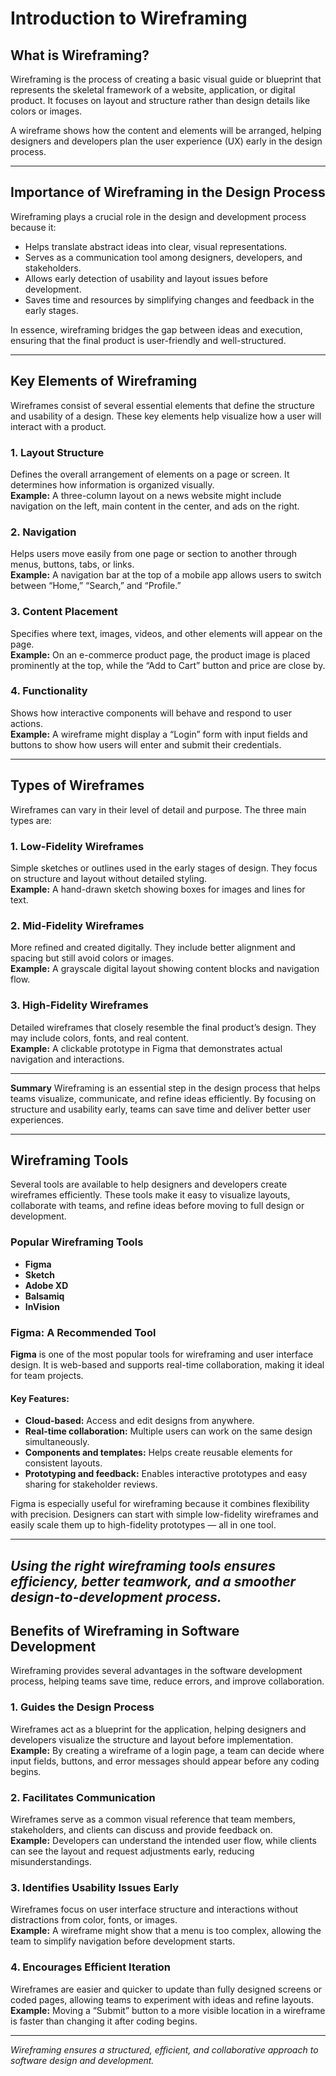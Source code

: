 # Introduction to Wireframing

## What is Wireframing?
Wireframing is the process of creating a basic visual guide or blueprint that represents the skeletal framework of a website, application, or digital product. It focuses on layout and structure rather than design details like colors or images. 

A wireframe shows how the content and elements will be arranged, helping designers and developers plan the user experience (UX) early in the design process.

---

## Importance of Wireframing in the Design Process
Wireframing plays a crucial role in the design and development process because it:

- Helps translate abstract ideas into clear, visual representations.  
- Serves as a communication tool among designers, developers, and stakeholders.  
- Allows early detection of usability and layout issues before development.  
- Saves time and resources by simplifying changes and feedback in the early stages.  

In essence, wireframing bridges the gap between ideas and execution, ensuring that the final product is user-friendly and well-structured.

---

## Key Elements of Wireframing

Wireframes consist of several essential elements that define the structure and usability of a design. These key elements help visualize how a user will interact with a product.

### 1. Layout Structure
Defines the overall arrangement of elements on a page or screen. It determines how information is organized visually.  
**Example:** A three-column layout on a news website might include navigation on the left, main content in the center, and ads on the right.

### 2. Navigation
Helps users move easily from one page or section to another through menus, buttons, tabs, or links.  
**Example:** A navigation bar at the top of a mobile app allows users to switch between “Home,” “Search,” and “Profile.”

### 3. Content Placement
Specifies where text, images, videos, and other elements will appear on the page.  
**Example:** On an e-commerce product page, the product image is placed prominently at the top, while the “Add to Cart” button and price are close by.

### 4. Functionality
Shows how interactive components will behave and respond to user actions.  
**Example:** A wireframe might display a “Login” form with input fields and buttons to show how users will enter and submit their credentials.

---

## Types of Wireframes

Wireframes can vary in their level of detail and purpose. The three main types are:

### 1. Low-Fidelity Wireframes
Simple sketches or outlines used in the early stages of design. They focus on structure and layout without detailed styling.  
**Example:** A hand-drawn sketch showing boxes for images and lines for text.

### 2. Mid-Fidelity Wireframes
More refined and created digitally. They include better alignment and spacing but still avoid colors or images.  
**Example:** A grayscale digital layout showing content blocks and navigation flow.

### 3. High-Fidelity Wireframes
Detailed wireframes that closely resemble the final product’s design. They may include colors, fonts, and real content.  
**Example:** A clickable prototype in Figma that demonstrates actual navigation and interactions.

---

**Summary**
Wireframing is an essential step in the design process that helps teams visualize, communicate, and refine ideas efficiently. By focusing on structure and usability early, teams can save time and deliver better user experiences.

---

## Wireframing Tools

Several tools are available to help designers and developers create wireframes efficiently. These tools make it easy to visualize layouts, collaborate with teams, and refine ideas before moving to full design or development.

### Popular Wireframing Tools
- **Figma**
- **Sketch**
- **Adobe XD**
- **Balsamiq**
- **InVision**

### Figma: A Recommended Tool
**Figma** is one of the most popular tools for wireframing and user interface design. It is web-based and supports real-time collaboration, making it ideal for team projects. 

#### **Key Features:**
- **Cloud-based:** Access and edit designs from anywhere.
- **Real-time collaboration:** Multiple users can work on the same design simultaneously.
- **Components and templates:** Helps create reusable elements for consistent layouts.
- **Prototyping and feedback:** Enables interactive prototypes and easy sharing for stakeholder reviews.

Figma is especially useful for wireframing because it combines flexibility with precision. Designers can start with simple low-fidelity wireframes and easily scale them up to high-fidelity prototypes — all in one tool.

---

 *Using the right wireframing tools ensures efficiency, better teamwork, and a smoother design-to-development process.*
---

## Benefits of Wireframing in Software Development

Wireframing provides several advantages in the software development process, helping teams save time, reduce errors, and improve collaboration.

### 1. Guides the Design Process
Wireframes act as a blueprint for the application, helping designers and developers visualize the structure and layout before implementation.  
**Example:** By creating a wireframe of a login page, a team can decide where input fields, buttons, and error messages should appear before any coding begins.

### 2. Facilitates Communication
Wireframes serve as a common visual reference that team members, stakeholders, and clients can discuss and provide feedback on.  
**Example:** Developers can understand the intended user flow, while clients can see the layout and request adjustments early, reducing misunderstandings.

### 3. Identifies Usability Issues Early
Wireframes focus on user interface structure and interactions without distractions from color, fonts, or images.  
**Example:** A wireframe might show that a menu is too complex, allowing the team to simplify navigation before development starts.

### 4. Encourages Efficient Iteration
Wireframes are easier and quicker to update than fully designed screens or coded pages, allowing teams to experiment with ideas and refine layouts.  
**Example:** Moving a “Submit” button to a more visible location in a wireframe is faster than changing it after coding begins.

---

*Wireframing ensures a structured, efficient, and collaborative approach to software design and development.*

